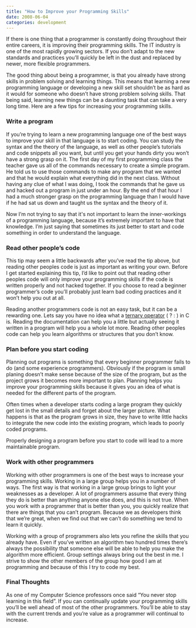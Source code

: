 ```yaml
---
title: "How to Improve your Programming Skills"
date: 2008-06-04
categories: development
---
```

If there is one thing that a programmer is constantly doing throughout their entire careers, it is improving their programming skills. The IT industry is one of the most rapidly growing sectors. If you don’t adapt to the new standards and practices you’ll quickly be left in the dust and replaced by newer, more flexible programmers.

The good thing about being a programmer, is that you already have strong skills in problem solving and learning things. This means that learning a new programming language or developing a new skill set shouldn’t be as hard as it would for someone who doesn’t have strong problem solving skills. That being said, learning new things can be a daunting task that can take a very long time. Here are a few tips for increasing your programming skills.

### Write a program
If you’re trying to learn a new programming language one of the best ways to improve your skill in that language is to start coding. You can study the syntax and the theory of the language, as well as other people’s tutorials and code snippets all you want, but until you get your hands dirty you won’t have a strong grasp on it. The first day of my first programming class the teacher gave us all of the commands necessary to create a simple program. He told us to use those commands to make any program that we wanted and that he would explain what everything did in the next class. Without having any clue of what I was doing, I took the commands that he gave us and hacked out a program in just under an hour. By the end of that hour I had a much stronger grasp on the programming language than I would have if he had sat us down and taught us the syntax and the theory of it.

Now I’m not trying to say that it's not important to learn the inner-workings of a programming language, because it’s extremely important to have that knowledge. I’m just saying that sometimes its just better to start and code something in order to understand the language.

### Read other people’s code
This tip may seem a little backwards after you’ve read the tip above, but reading other peoples code is just as important as writing your own. Before I get started explaining this tip, I’d like to point out that reading other peoples code will only improve your programming skills if the code is written properly and not hacked together. If you choose to read a beginner programmer’s code you’ll probably just learn bad coding practices and it won’t help you out at all.

Reading another programmers code is not an easy task, but it can be a rewarding one. Lets say you have no idea what a  [ternary operator](http://www.faqs.org/docs/learnc/x598.html)  ( ? : ) in C is. Reading the documentation can help you a little but actually seeing it written in a program will help you a whole lot more. Reading other peoples code can help you learn algorithms or structures that you don’t know.

### Plan before you start coding
Planning out programs is something that every beginner programmer fails to do (and some experience programmers). Obviously if the program is small planing doesn’t make sense because of the size of the program, but as the project grows it becomes more important to plan. Planning helps you improve your programming skills because it gives you an idea of what is needed for the different parts of the program.

Often times when a developer starts coding a large program they quickly get lost in the small details and forget about the larger picture. What happens is that as the program grows in size, they have to write little hacks to integrate the new code into the existing program, which leads to poorly coded programs.

Properly designing a program before you start to code will lead to a more maintainable program.

### Work with other programmers
Working with other programmers is one of the best ways to increase your programming skills. Working in a large group helps you in a number of ways. The first way is that working in a large group brings to light your weaknesses as a developer. A lot of programmers assume that every thing they do is better than anything anyone else does, and this is not true. When you work with a programmer that is better than you, you quickly realize that there are things that you can’t program. Because we as developers think that we’re great, when we find out that we can’t do something we tend to learn it quickly.

Working with a group of programmers also lets you refine the skills that you already have. Even if you’ve written an algorithm two hundred times there’s always the possibility that someone else will be able to help you make the algorithm more efficient. Group settings always bring out the best in me. I strive to show the other members of the group how good I am at programming and because of this I try to code my best.

### Final Thoughts
As one of my Computer Science professors once said “You never stop learning in this field”. If you can continually update your programming skills you’ll be well ahead of most of the other programmers. You’ll be able to stay with the current trends and you’re value as a programmer will continual to increase.
